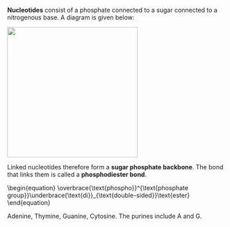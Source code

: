 **Nucleotides** consist of a phosphate connected to a sugar connected to a nitrogenous base. A diagram is given below:


<img src="https://qph.fs.quoracdn.net/main-qimg-8dcebb935392f92f6f3c58d63ee529a6" width="300px">

Linked nucleotides therefore form a **sugar phosphate backbone**. The bond that links them is called a **phosphodiester bond**. 

\begin{equation}
\overbrace{\text{phospho}}^{\text{phosphate group}}\underbrace{\text{di}}_{\text{double-sided}}\text{ester}
\end{equation}

Adenine, Thymine, Guanine, Cytosine. The purines include A and G.